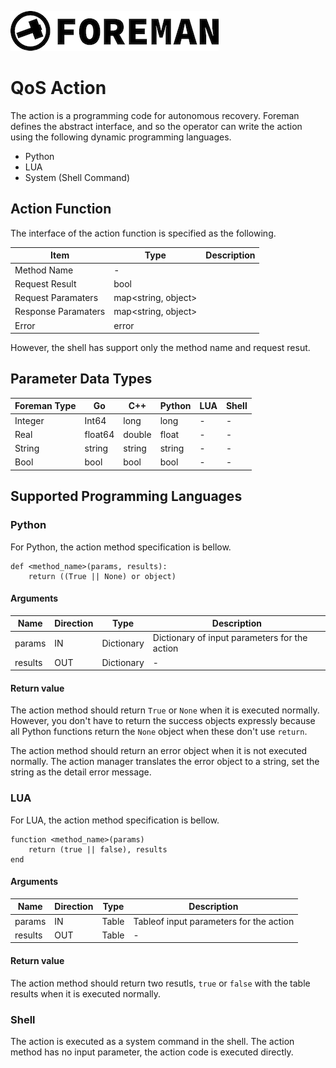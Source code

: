 ![logo](./img/icon.png)

# QoS Action

The action is a programming code for autonomous recovery. Foreman defines the abstract interface, and so the operator can write the action using the following dynamic programming languages.

- Python
- LUA
- System (Shell Command)

## Action Function

The interface of the action function is specified as the following. 

| Item | Type | Description |
| --- | --- | --- |
| Method Name | - |  |
| Request Result | bool |  |
| Request Paramaters | map<string, object> | |
| Response Paramaters | map<string, object> | |
| Error | error | |

However, the shell has support only the method name and request resut.

## Parameter Data Types

| Foreman Type | Go | C++  | Python | LUA | Shell |
| --- | --- | --- | --- | --- | --- |
| Integer | Int64 | long | long | - | - |
| Real | float64 | double | float | - | - |
| String | string | string | string | - | - |
| Bool | bool | bool | bool | - | - |

## Supported Programming Languages

### Python

For Python, the action method specification is bellow.

```
def <method_name>(params, results):
    return ((True || None) or object)
```

#### Arguments

| Name | Direction | Type | Description |
| --- | --- | --- | --- |
| params | IN | Dictionary | Dictionary of input parameters for the action |
| results | OUT | Dictionary | - |

#### Return value

The action method should return `True` or `None` when it is executed normally. 
However, you don't have to return the success objects expressly because all Python functions return the `None` object when these don't use `return`.

The action method should return an error object when it is not executed normally. The action manager translates the error object to a string, set the string as the detail error message.

### LUA

For LUA, the action method specification is bellow.

```
function <method_name>(params)
    return (true || false), results
end
```

#### Arguments

| Name | Direction | Type | Description |
| --- | --- | --- | --- |
| params | IN | Table | Tableof input parameters for the action |
| results | OUT | Table | - |

#### Return value

The action method should return two resutls, `true` or `false` with the table results when it is executed normally. 

### Shell

The action is executed as a system command in the shell.
The action method has no input parameter, the action code is executed directly.
